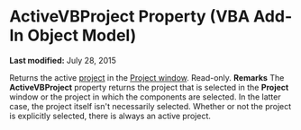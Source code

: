 
# ActiveVBProject Property (VBA Add-In Object Model)

 **Last modified:** July 28, 2015


Returns the active  [project](b8bdf64f-5920-1ae9-16d0-b26d09524a30.md) in the [Project window](b8bdf64f-5920-1ae9-16d0-b26d09524a30.md). Read-only.
 **Remarks**
The  **ActiveVBProject** property returns the project that is selected in the **Project** window or the project in which the components are selected. In the latter case, the project itself isn't necessarily selected. Whether or not the project is explicitly selected, there is always an active project.
